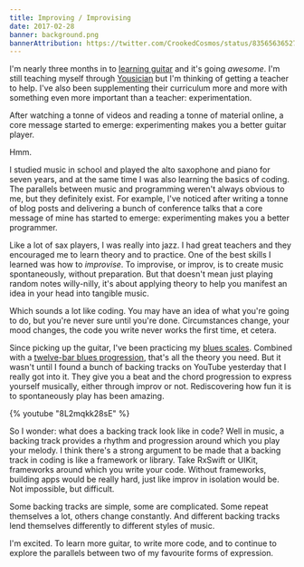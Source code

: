 ```yaml
---
title: Improving / Improvising
date: 2017-02-28
banner: background.png
bannerAttribution: https://twitter.com/CrookedCosmos/status/835656365276299264
---
```


I'm nearly three months in to [learning guitar](https://ashfurrow.com/blog/learning-guitar/) and it's going _awesome_. I'm still teaching myself through [Yousician](http://yousician.com) but I'm thinking of getting a teacher to help. I've also been supplementing their curriculum more and more with something even more important than a teacher: experimentation.

After watching a tonne of videos and reading a tonne of material online, a core message started to emerge: experimenting makes you a better guitar player.

Hmm.

I studied music in school and played the alto saxophone and piano for seven years, and at the same time I was also learning the basics of coding. The parallels between music and programming weren't always obvious to me, but they definitely exist. For example, I've noticed after writing a tonne of blog posts and delivering a bunch of conference talks that a core message of mine has started to emerge: experimenting makes you a better programmer.

Like a lot of sax players, I was really into jazz. I had great teachers and they encouraged me to learn theory and to practice. One of the best skills I learned was how to _improvise_. To improvise, or improv, is to create music spontaneously, without preparation. But that doesn't mean just playing random notes willy-nilly, it's about applying theory to help you manifest an idea in your head into tangible music.

Which sounds a lot like coding. You may have an idea of what you're going to do, but you're never sure until you're done. Circumstances change, your mood changes, the code you write never works the first time, et cetera.

Since picking up the guitar, I've been practicing my [blues scales](https://en.wikipedia.org/wiki/Blues_scale). Combined with a [twelve-bar blues progression](https://en.wikipedia.org/wiki/Twelve-bar_blues), that's all the theory you need. But it wasn't until I found a bunch of backing tracks on YouTube yesterday that I really got into it. They give you a beat and the chord progression to express yourself musically, either through improv or not. Rediscovering how fun it is to spontaneously play has been amazing.

{% youtube "8L2mqkk28sE" %}

So I wonder: what does a backing track look like in code? Well in music, a backing track provides a rhythm and progression around which you play your melody. I think there's a strong argument to be made that a backing track in coding is like a framework or library. Take RxSwift or UIKit, frameworks around which you write your code. Without frameworks, building apps would be really hard, just like improv in isolation would be. Not impossible, but difficult.

Some backing tracks are simple, some are complicated. Some repeat themselves a lot, others change constantly. And different backing tracks lend themselves differently to different styles of music.

I'm excited. To learn more guitar, to write more code, and to continue to explore the parallels between two of my favourite forms of expression.
